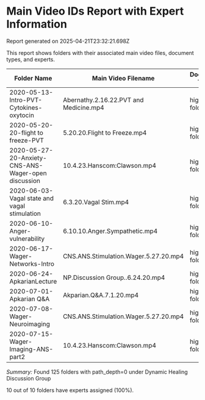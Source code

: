 # Main Video IDs Report with Expert Information

Report generated on 2025-04-21T23:32:21.698Z

This report shows folders with their associated main video files, document types, and experts.

| Folder Name | Main Video Filename | Document Type | Expert | Status |
|-------------|---------------------|--------------|-------|--------|
| 2020-05-13-Intro-PVT-Cytokines-oxytocin | Abernathy.2.16.22.PVT and Medicine.mp4 | high level folder | Porges, Clawson | Already Set |
| 2020-05-20-20-flight to freeze-PVT | 5.20.20.Flight to Freeze.mp4 | high level folder | Wager | Already Set |
| 2020-05-27-20-Anxiety-CNS-ANS-Wager-open discussion | 10.4.23.Hanscom:Clawson.mp4 | high level folder | Wager | Already Set |
| 2020-06-03-Vagal state and vagal stimulation  | 6.3.20.Vagal Stim.mp4 | high level folder | Vagus | Already Set |
| 2020-06-10-Anger-vulnerability | 6.10.10.Anger.Sympathetic.mp4 | high level folder | Hanscom | Already Set |
| 2020-06-17-Wager-Networks-Intro | CNS.ANS.Stimulation.Wager.5.27.20.mp4 | high level folder | Wager | Already Set |
| 2020-06-24-ApkarianLecture | NP.Discussion Group..6.24.20.mp4 | high level folder | Apkarian | Already Set |
| 2020-07-01-Apkarian Q&A | Akparian.Q&A.7.1.20.mp4 | high level folder | Apkarian | Already Set |
| 2020-07-08-Wager-Neuroimaging | CNS.ANS.Stimulation.Wager.5.27.20.mp4 | high level folder | Wager | Already Set |
| 2020-07-15-Wager-Imaging-ANS-part2 | 10.4.23.Hanscom:Clawson.mp4 | high level folder | Wager | Already Set |

_Summary:_ Found 125 folders with path_depth=0 under Dynamic Healing Discussion Group

10 out of 10 folders have experts assigned (100%).
